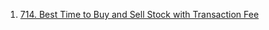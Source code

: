 1. [714. Best Time to Buy and Sell Stock with Transaction Fee](https://leetcode.com/problems/best-time-to-buy-and-sell-stock-with-transaction-fee/description/) 
